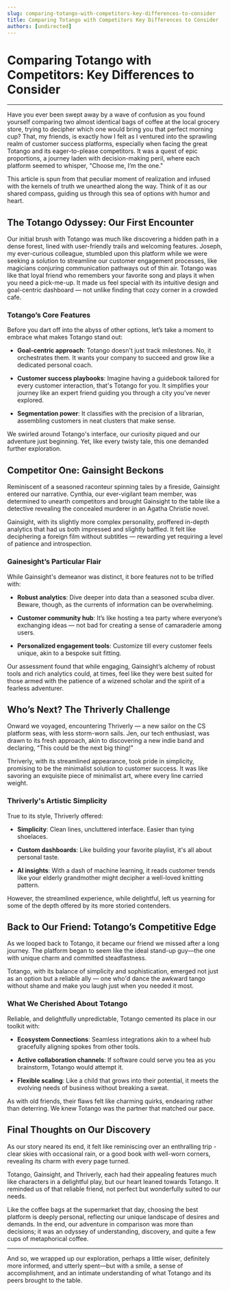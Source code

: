 ```yaml
---
slug: comparing-totango-with-competitors-key-differences-to-consider
title: Comparing Totango with Competitors Key Differences to Consider
authors: [undirected]
---
```



# Comparing Totango with Competitors: Key Differences to Consider

---

Have you ever been swept away by a wave of confusion as you found yourself comparing two almost identical bags of coffee at the local grocery store, trying to decipher which one would bring you that perfect morning cup? That, my friends, is exactly how I felt as I ventured into the sprawling realm of customer success platforms, especially when facing the great Totango and its eager-to-please competitors. It was a quest of epic proportions, a journey laden with decision-making peril, where each platform seemed to whisper, "Choose me, I’m the one."

This article is spun from that peculiar moment of realization and infused with the kernels of truth we unearthed along the way. Think of it as our shared compass, guiding us through this sea of options with humor and heart.

## The Totango Odyssey: Our First Encounter

Our initial brush with Totango was much like discovering a hidden path in a dense forest, lined with user-friendly trails and welcoming features. Joseph, my ever-curious colleague, stumbled upon this platform while we were seeking a solution to streamline our customer engagement processes, like magicians conjuring communication pathways out of thin air. Totango was like that loyal friend who remembers your favorite song and plays it when you need a pick-me-up. It made us feel special with its intuitive design and goal-centric dashboard — not unlike finding that cozy corner in a crowded cafe.

### Totango’s Core Features

Before you dart off into the abyss of other options, let’s take a moment to embrace what makes Totango stand out:

- **Goal-centric approach**: Totango doesn't just track milestones. No, it orchestrates them. It wants your company to succeed and grow like a dedicated personal coach.

- **Customer success playbooks**: Imagine having a guidebook tailored for every customer interaction, that's Totango for you. It simplifies your journey like an expert friend guiding you through a city you’ve never explored.

- **Segmentation power**: It classifies with the precision of a librarian, assembling customers in neat clusters that make sense.

We swirled around Totango's interface, our curiosity piqued and our adventure just beginning. Yet, like every twisty tale, this one demanded further exploration.

## Competitor One: Gainsight Beckons

Reminiscent of a seasoned raconteur spinning tales by a fireside, Gainsight entered our narrative. Cynthia, our ever-vigilant team member, was determined to unearth competitors and brought Gainsight to the table like a detective revealing the concealed murderer in an Agatha Christie novel.

Gainsight, with its slightly more complex personality, proffered in-depth analytics that had us both impressed and slightly baffled. It felt like deciphering a foreign film without subtitles — rewarding yet requiring a level of patience and introspection.

### Gainesight’s Particular Flair

While Gainsight's demeanor was distinct, it bore features not to be trifled with:

- **Robust analytics**: Dive deeper into data than a seasoned scuba diver. Beware, though, as the currents of information can be overwhelming.

- **Customer community hub**: It’s like hosting a tea party where everyone’s exchanging ideas — not bad for creating a sense of camaraderie among users.

- **Personalized engagement tools**: Customize till every customer feels unique, akin to a bespoke suit fitting.

Our assessment found that while engaging, Gainsight’s alchemy of robust tools and rich analytics could, at times, feel like they were best suited for those armed with the patience of a wizened scholar and the spirit of a fearless adventurer.

## Who’s Next? The Thriverly Challenge

Onward we voyaged, encountering Thriverly — a new sailor on the CS platform seas, with less storm-worn sails. Jen, our tech enthusiast, was drawn to its fresh approach, akin to discovering a new indie band and declaring, “This could be the next big thing!”

Thriverly, with its streamlined appearance, took pride in simplicity, promising to be the minimalist solution to customer success. It was like savoring an exquisite piece of minimalist art, where every line carried weight.

### Thriverly's Artistic Simplicity

True to its style, Thriverly offered:

- **Simplicity**: Clean lines, uncluttered interface. Easier than tying shoelaces.

- **Custom dashboards**: Like building your favorite playlist, it's all about personal taste.

- **AI insights**: With a dash of machine learning, it reads customer trends like your elderly grandmother might decipher a well-loved knitting pattern.

However, the streamlined experience, while delightful, left us yearning for some of the depth offered by its more storied contenders. 

## Back to Our Friend: Totango’s Competitive Edge

As we looped back to Totango, it became our friend we missed after a long journey. The platform began to seem like the ideal stand-up guy—the one with unique charm and committed steadfastness.

Totango, with its balance of simplicity and sophistication, emerged not just as an option but a reliable ally — one who'd dance the awkward tango without shame and make you laugh just when you needed it most.

### What We Cherished About Totango

Reliable, and delightfully unpredictable, Totango cemented its place in our toolkit with:

- **Ecosystem Connections**: Seamless integrations akin to a wheel hub gracefully aligning spokes from other tools. 

- **Active collaboration channels**: If software could serve you tea as you brainstorm, Totango would attempt it.

- **Flexible scaling**: Like a child that grows into their potential, it meets the evolving needs of business without breaking a sweat.

As with old friends, their flaws felt like charming quirks, endearing rather than deterring. We knew Totango was the partner that matched our pace.

## Final Thoughts on Our Discovery

As our story neared its end, it felt like reminiscing over an enthralling trip - clear skies with occasional rain, or a good book with well-worn corners, revealing its charm with every page turned.

Totango, Gainsight, and Thriverly, each had their appealing features much like characters in a delightful play, but our heart leaned towards Totango. It reminded us of that reliable friend, not perfect but wonderfully suited to our needs.

Like the coffee bags at the supermarket that day, choosing the best platform is deeply personal, reflecting our unique landscape of desires and demands. In the end, our adventure in comparison was more than decisions; it was an odyssey of understanding, discovery, and quite a few cups of metaphorical coffee.

---

And so, we wrapped up our exploration, perhaps a little wiser, definitely more informed, and utterly spent—but with a smile, a sense of accomplishment, and an intimate understanding of what Totango and its peers brought to the table.